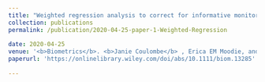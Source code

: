 ```yaml
---
title: "Weighted regression analysis to correct for informative monitoring times and confounders in longitudinal studies"
collection: publications
permalink: /publication/2020-04-25-paper-1-Weighted-Regression
 
date: 2020-04-25
venue: '<b>Biometrics</b>. <b>Janie Coulombe</b> , Erica EM Moodie, and Robert W Platt'
paperurl: 'https://onlinelibrary.wiley.com/doi/abs/10.1111/biom.13285'
 
---
```

 
